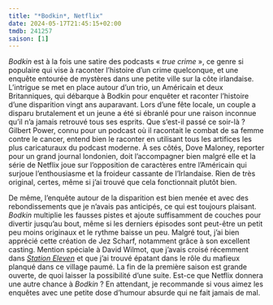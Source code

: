 ```yaml
---
title: "*Bodkin*, Netflix"
date: 2024-05-17T21:45:15+02:00
tmdb: 241257 
saison: [1]
---
```


*Bodkin* est à la fois une satire des podcasts « *true crime* », ce genre si populaire qui vise à raconter l’histoire d’un crime quelconque, et une enquête entourée de mystères dans une petite ville sur la côte irlandaise. L’intrigue se met en place autour d’un trio, un Américain et deux Britanniques, qui débarque à Bodkin pour enquêter et raconter l’histoire d’une disparition vingt ans auparavant. Lors d’une fête locale, un couple a disparu brutalement et un jeune a été si ébranlé pour une raison inconnue qu’il n’a jamais retrouvé tous ses esprits. Que s’est-il passé ce soir-là ? Gilbert Power, connu pour un podcast où il racontait le combat de sa femme contre le cancer, entend bien le raconter en utilisant tous les artifices les plus caricaturaux du podcast moderne. À ses côtés, Dove Maloney, reporter pour un grand journal londonien, doit l’accompagner bien malgré elle et la série de Netflix joue sur l’opposition de caractères entre l’Américain qui surjoue l’enthousiasme et la froideur cassante de l’Irlandaise. Rien de très original, certes, même si j’ai trouvé que cela fonctionnait plutôt bien.

De même, l’enquête autour de la disparition est bien menée et avec des rebondissements que je n’avais pas anticipés, ce qui est toujours plaisant. *Bodkin* multiplie les fausses pistes et ajoute suffisamment de couches pour divertir jusqu’au bout, même si les derniers épisodes sont peut-être un petit peu moins originaux et le rythme baisse un peu. Malgré tout, j’ai bien apprécié cette création de Jez Scharf, notamment grâce à son excellent casting. Mention spéciale à David Wilmot, que j’avais croisé récemment dans [*Station Eleven*](https://nicolasfurno.fr/serie/station-eleven-hbo-max/) et que j’ai trouvé épatant dans le rôle du mafieux planqué dans ce village paumé. La fin de la première saison est grande ouverte, de quoi laisser la possibilité d’une suite. Est-ce que Netflix donnera une autre chance à *Bodkin* ? En attendant, je recommande si vous aimez les enquêtes avec une petite dose d’humour absurde qui ne fait jamais de mal. 


